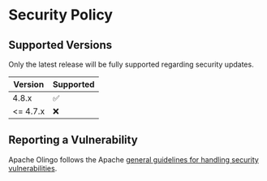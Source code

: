# Security Policy

## Supported Versions

Only the latest release will be fully supported regarding security updates.

| Version | Supported          |
| ------- | ------------------ |
| 4.8.x   | :white_check_mark: |
| <= 4.7.x   | :x:                |

## Reporting a Vulnerability

Apache Olingo follows the Apache
[general guidelines for handling security vulnerabilities](http://www.apache.org/security/committers.html).
